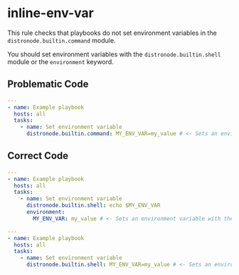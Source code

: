 # inline-env-var

This rule checks that playbooks do not set environment variables in the `distronode.builtin.command` module.

You should set environment variables with the `distronode.builtin.shell` module or the `environment` keyword.

## Problematic Code

```yaml
---
- name: Example playbook
  hosts: all
  tasks:
    - name: Set environment variable
      distronode.builtin.command: MY_ENV_VAR=my_value # <- Sets an environment variable in the command module.
```

## Correct Code

```yaml
---
- name: Example playbook
  hosts: all
  tasks:
    - name: Set environment variable
      distronode.builtin.shell: echo $MY_ENV_VAR
      environment:
        MY_ENV_VAR: my_value # <- Sets an environment variable with the environment keyword.
```

```yaml
---
- name: Example playbook
  hosts: all
  tasks:
    - name: Set environment variable
      distronode.builtin.shell: MY_ENV_VAR=my_value # <- Sets an environment variable with the shell module.
```
